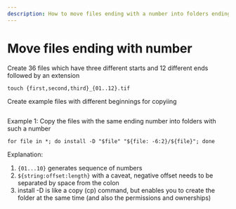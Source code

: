 ```yaml
---
description: How to move files ending with a number into folders ending with numbers
---
```


# Move files ending with number

Create 36 files which have three different starts and 12 different ends followed by an extension

```
touch {first,second,third}_{01..12}.tif
```

Create example files with different beginnings for copyiing

```
```

Example 1: Copy the files with the same ending number into folders with such a number&#x20;

```
for file in *; do install -D "$file" "${file: -6:2}/${file}"; done
```

Explanation:&#x20;

1. `{01...10}` generates sequence of numbers
2. `${string:offset:length}` with a caveat, negative offset needs to be separated by space from the colon
3. install -D is like a copy (cp) command, but enables you to create the folder at the same time (and also the permissions and ownerships)
